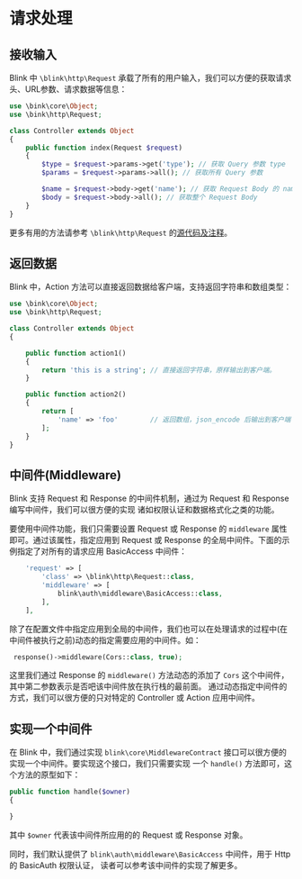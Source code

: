 请求处理
=======

接收输入
--------

Blink 中 `\blink\http\Request` 承载了所有的用户输入，我们可以方便的获取请求头、URL参数、请求数据等信息：

```php
use \bink\core\Object;
use \bink\http\Request;

class Controller extends Object
{
    public function index(Request $request)
    {
        $type = $request->params->get('type'); // 获取 Query 参数 type
        $params = $request->params->all(); // 获取所有 Query 参数

        $name = $request->body->get('name'); // 获取 Request Body 的 name 参数
        $body = $request->body->all(); // 获取整个 Request Body
    }
}
```

更多有用的方法请参考 `\blink\http\Request` 的[源代码及注释](/src/http/Request.php)。


返回数据
-------

Blink 中，Action 方法可以直接返回数据给客户端，支持返回字符串和数组类型：

```php
use \bink\core\Object;
use \bink\http\Request;

class Controller extends Object
{

    public function action1()
    {
        return 'this is a string'; // 直接返回字符串，原样输出到客户端。
    }

    public function action2()
    {
        return [
            'name' => 'foo'        // 返回数组，json_encode 后输出到客户端
        ];
    }
}
```


中间件(Middleware)
-----------------

Blink 支持 Request 和 Response 的中间件机制，通过为 Request 和 Response 编写中间件，我们可以很方便的实现
诸如权限认证和数据格式化之类的功能。

要使用中间件功能，我们只需要设置 Request 或 Response 的 `middleware` 属性即可。通过该属性，指定应用到 Request
或 Response 的全局中间件。下面的示例指定了对所有的请求应用 BasicAccess 中间件：

```php
    'request' => [
        'class' => \blink\http\Request::class,
        'middleware' => [
            blink\auth\middleware\BasicAccess::class,
        ],
    ],
```

除了在配置文件中指定应用到全局的中间件，我们也可以在处理请求的过程中(在中间件被执行之前)动态的指定需要应用的中间件。如：

```php
 response()->middleware(Cors::class, true);
```

这里我们通过 Response 的 `middleware()` 方法动态的添加了 `Cors` 这个中间件，其中第二参数表示是否吧该中间件放在执行栈的最前面。
通过动态指定中间件的方式，我们可以很方便的只对特定的 Controller 或 Action 应用中间件。


实现一个中间件
-----------

在 Blink 中，我们通过实现 `blink\core\MiddlewareContract` 接口可以很方便的实现一个中间件。要实现这个接口，我们只需要实现
一个 `handle()` 方法即可，这个方法的原型如下：

```php
public function handle($owner)
{

}
```

其中 `$owner` 代表该中间件所应用的的 Request 或 Response 对象。

同时，我们默认提供了 `blink\auth\middleware\BasicAccess` 中间件，用于 Http 的 BasicAuth 权限认证，
读者可以参考该中间件的实现了解更多。

